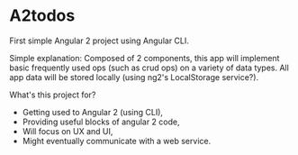 # A2todos
First simple Angular 2 project using Angular CLI.

Simple explanation: Composed of 2 components, this app will implement basic frequently used ops (such as crud ops) on a variety of data types. All app data will be stored locally (using ng2's LocalStorage service?).

What's this project for?
- Getting used to Angular 2 (using CLI),
- Providing useful blocks of angular 2 code,
- Will focus on UX and UI,
- Might eventually communicate with a web service.
